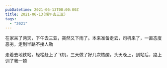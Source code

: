 ```yaml
---
pubDatetime: 2021-06-13T00:00:00Z
title: 2021-06-13(端午去三亚)
tags:
  - "2021"
---
```


在家呆了两天，下午去三亚，突然又下雨了。本来准备走去，司机来了，一直态度恶劣，走到半路不接人勒

走着去地铁站，轻松赶上了飞机，三天做了好几次核酸，头天晚上，到站后，路上训了我一顿

